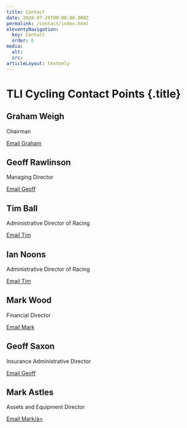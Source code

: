 ```yaml
---
title: Contact
date: 2020-07-26T00:00:00.000Z
permalink: /contact/index.html
eleventyNavigation:
  key: Contact
  order: 6
media:
  alt:
  src:
articleLayout: textonly
---
```

<meta data-helmet content="Contact information for TLI Cycling" name="description">

# TLI Cycling Contact Points {.title}

<div class="tile-grid">

  <div class="tile">
    <h2 class="subtitle">Graham Weigh</h2>
    <p>Chairman</p>
    <a href="mailto:grahamweigh@tlicycling.com">Email Graham</a>
  </div>

  <div class="tile">
    <h2 class="subtitle">Geoff Rawlinson</h2>
    <p>Managing Director</p>
    <a href="mailto:geoffrawlinson@tlicycling.com">Email Geoff</a>
  </div>

  <div class="tile">
    <h2 class="subtitle">Tim Ball</h2>
    <p>Administrative Director of Racing</p>
    <a href="mailto:timball@tlicycling.com">Email Tim</a>
  </div>

  <div class="tile">
    <h2 class="subtitle">Ian Noons</h2>
    <p>Administrative Director of Racing</p>
    <a href="mailto:iannoons@tlicycling.com">Email Tim</a>
  </div>

  <div class="tile">
    <h2 class="subtitle">Mark Wood</h2>
    <p>Financial Director</p>
    <a href="mailto:markwood@tlicycling.com">Email Mark</a>
  </div>

  <div class="tile">
    <h2 class="subtitle">Geoff Saxon</h2>
    <p>Insurance Administrative Director</p>
    <a href="mailto:geoffsaxon@tlicycling.com">Email Geoff</a>
  </div>

  <div class="tile">
    <h2 class="subtitle">Mark Astles</h2>
    <p>Assets and Equipment Director</p>
    <a href="mailto:markastles@tlicycling.com">Email Mark/a>
  </div>

</div>
